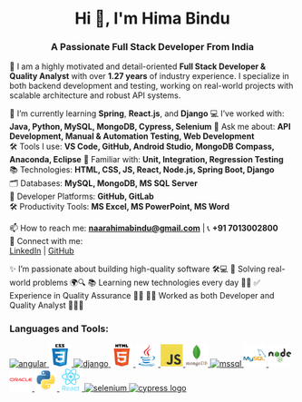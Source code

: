 <h1 align="center">Hi 👋, I'm Hima Bindu</h1>
<h3 align="center">A Passionate Full Stack Developer From India</h3>

🌟 I am a highly motivated and detail-oriented <strong>Full Stack Developer & Quality Analyst</strong> with over <strong>1.27 years</strong> of industry experience. I specialize in both backend development and testing, working on real-world projects with scalable architecture and robust API systems.

🌱 I’m currently learning <strong>Spring</strong>, <strong>React.js</strong>, and <strong>Django</strong>
💻 I’ve worked with: <strong>Java, Python, MySQL, MongoDB, Cypress, Selenium</strong> 
💬 Ask me about: <strong>API Development, Manual & Automation Testing, Web Development</strong>  
🛠️ Tools I use: <strong>VS Code, GitHub, Android Studio, MongoDB Compass, Anaconda, Eclipse</strong>
🔁 Familiar with: <strong>Unit, Integration, Regression Testing</strong>  
📚 Technologies: <strong>HTML, CSS, JS, React, Node.js, Spring Boot, Django</strong>  
🗂️ Databases: <strong>MySQL, MongoDB, MS SQL Server</strong>  
📂 Developer Platforms: <strong>GitHub, GitLab</strong>  
🛠️ Productivity Tools: <strong>MS Excel, MS PowerPoint, MS Word</strong>

📫 How to reach me: <strong>naarahimabindu@gmail.com</strong> | 📞 <strong>+91 7013002800</strong>  
🔗 Connect with me:  
<a href="https://www.linkedin.com/in/nara-himabindu/" target="_blank">LinkedIn</a> | 
<a href="https://github.com/bindu2302" target="_blank">GitHub</a>

✨ I’m passionate about building high-quality software 🛠️💻
🧩 Solving real-world problems 🌍🔍
📚 Learning new technologies every day 🚀🧠
✅ Experience in Quality Assurance 🧪🔧
👨‍💻 Worked as both Developer and Quality Analyst 🔄🧑‍💼


<p align="left">
</p>
<h3 align="left">Languages and Tools:</h3>
<p align="left"> <a href="https://angular.io" target="_blank" rel="noreferrer"> <img src="https://angular.io/assets/images/logos/angular/angular.svg" alt="angular" width="40" height="40"/> </a> <a href="https://www.w3schools.com/css/" target="_blank" rel="noreferrer"> <img src="https://raw.githubusercontent.com/devicons/devicon/master/icons/css3/css3-original-wordmark.svg" alt="css3" width="40" height="40"/> </a> <a href="https://www.djangoproject.com/" target="_blank" rel="noreferrer"> <img src="https://cdn.worldvectorlogo.com/logos/django.svg" alt="django" width="40" height="40"/> </a> <a href="https://www.w3.org/html/" target="_blank" rel="noreferrer"> <img src="https://raw.githubusercontent.com/devicons/devicon/master/icons/html5/html5-original-wordmark.svg" alt="html5" width="40" height="40"/> </a> <a href="https://www.java.com" target="_blank" rel="noreferrer"> <img src="https://raw.githubusercontent.com/devicons/devicon/master/icons/java/java-original.svg" alt="java" width="40" height="40"/> </a> <a href="https://developer.mozilla.org/en-US/docs/Web/JavaScript" target="_blank" rel="noreferrer"> <img src="https://raw.githubusercontent.com/devicons/devicon/master/icons/javascript/javascript-original.svg" alt="javascript" width="40" height="40"/> </a> <a href="https://www.mongodb.com/" target="_blank" rel="noreferrer"> <img src="https://raw.githubusercontent.com/devicons/devicon/master/icons/mongodb/mongodb-original-wordmark.svg" alt="mongodb" width="40" height="40"/> </a> <a href="https://www.microsoft.com/en-us/sql-server" target="_blank" rel="noreferrer"> <img src="https://www.svgrepo.com/show/303229/microsoft-sql-server-logo.svg" alt="mssql" width="40" height="40"/> </a> <a href="https://www.mysql.com/" target="_blank" rel="noreferrer"> <img src="https://raw.githubusercontent.com/devicons/devicon/master/icons/mysql/mysql-original-wordmark.svg" alt="mysql" width="40" height="40"/> </a> <a href="https://nodejs.org" target="_blank" rel="noreferrer"> <img src="https://raw.githubusercontent.com/devicons/devicon/master/icons/nodejs/nodejs-original-wordmark.svg" alt="nodejs" width="40" height="40"/> </a> <a href="https://www.oracle.com/" target="_blank" rel="noreferrer"> <img src="https://raw.githubusercontent.com/devicons/devicon/master/icons/oracle/oracle-original.svg" alt="oracle" width="40" height="40"/> </a> <a href="https://www.python.org" target="_blank" rel="noreferrer"> <img src="https://raw.githubusercontent.com/devicons/devicon/master/icons/python/python-original.svg" alt="python" width="40" height="40"/> </a> <a href="https://reactjs.org/" target="_blank" rel="noreferrer"> <img src="https://raw.githubusercontent.com/devicons/devicon/master/icons/react/react-original-wordmark.svg" alt="react" width="40" height="40"/> </a> <a href="https://www.selenium.dev" target="_blank" rel="noreferrer"> <img src="https://raw.githubusercontent.com/detain/svg-logos/780f25886640cef088af994181646db2f6b1a3f8/svg/selenium-logo.svg" alt="selenium" width="40" height="40"/> </a> 
<a href="https://cypress.io" target="_blank" rel="noreferrer"><img src="https://cdn.jsdelivr.net/gh/simple-icons/simple-icons/icons/cypress.svg" alt="cypress logo" width="40" height="40"/> </a></p>
